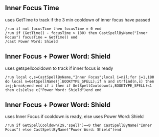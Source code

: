 ## Inner Focus Time
uses GetTime to track if the 3 min cooldown of inner focus have passed
```
/run if not focusTime then focusTime = 0 end
/run if (GetTime() - focusTime > 180) then CastSpellByName("Inner Focus") focusTime = GetTime() end
/cast Power Word: Shield
```

## Inner Focus + Power Word: Shield
uses getspellcooldown to track if inner focus is ready
```
/run local c,s=CastSpellByName,"Inner Focus";local i=nil;for j=1,180 do local n=GetSpellName(j,BOOKTYPE_SPELL);if n and strfind(n,s) then i=j;break;end end if i then if GetSpellCooldown(i,BOOKTYPE_SPELL)<1 then c(s)else c("Power Word: Shield")end end
```


## Inner Focus + Power Word: Shield
uses Inner Focus if cooldown is ready, else uses Power Word: Shield 
```
/run if GetSpellCooldown(29,'spell')==0 then CastSpellByName("Inner Focus") else CastSpellByName("Power Word: Shield")end
```
